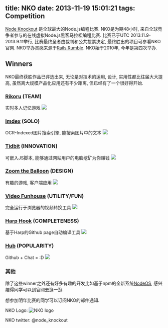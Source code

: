 title: NKO
date: 2013-11-19 15:01:21
tags: Competition
---
[Node Knockout](http://nodeknockout.com/) 是全球最大的Node.js编程比赛.
NKO是为期48小时, 来自全球竞争者参与的在线虚拟Node.js黑客马拉松编程比赛.
比赛已于UTC 2013.11.9-2013.9.11举行, 比赛最终圣者由裁判和公共投票决定,
最终胜出的项目可参看NKO官网. NKO举办灵感来源于[Rails
Rumble](http://railsrumble.com/). NKO始于2010年, 今年是第四次举办.


## Winners
NKO最终获胜作品已评选出来, 无论是对技术的运用, 设计, 实用性都比往届大大提高, 虽然离大规模产品化应用还有不少距离, 但已经有了一个很好得开始.

### [Rikoru](http://rikoru.2013.nodeknockout.com/) (TEAM)
实时多人记忆游戏
![](http://beta.url2png.com/v6/P50A14826D8629/57f1acc9d943dc7c5210f1070e3ce5c1/png/?url=http%3A%2F%2Frikoru.2013.nodeknockout.com&viewport=1024x595&thumbnail_max_width=320&unique=2013-11-10T22%3A33%3A40.939Z)

### [Imdex](http://srobin.2013.nodeknockout.com/) (SOLO)
OCR-Indexed图片搜索引擎, 能搜索图片中的文本
![](http://nodeknockout.s3.amazonaws.com/screenshots/imdex.png)

### [Tidbit](http://shoop-team.2013.nodeknockout.com/) (INNOVATION)
可嵌入JS脚本, 能够通过网站用户的电脑挖矿为你赚钱
![](http://beta.url2png.com/v6/P50A14826D8629/18372b979f6208d89a3b97c5ffe757ca/png/?url=http%3A%2F%2Fshoop-team.2013.nodeknockout.com&viewport=1024x595&thumbnail_max_width=320&unique=2013-11-10T23%3A48%3A18.930Z)

### [Zoom the Balloon](http://theteam.2013.nodeknockout.com/) (DESIGN)
有趣的游戏, 客户端应用
![](http://beta.url2png.com/v6/P50A14826D8629/dc0c53c55a1575fb2321a48199880b02/png/?url=http%3A%2F%2Ftheteam.2013.nodeknockout.com&viewport=1024x595&thumbnail_max_width=320&unique=2013-11-11T00%3A07%3A34.366Z)

### [Video Funhouse](http://devcomo.2013.nodeknockout.com/) (UTILITY/FUN)
完全运行于浏览器的视频转换工具
![](http://beta.url2png.com/v6/P50A14826D8629/0ffa7bb54aba0c39e44138f2ccd1d29b/png/?url=http%3A%2F%2Fdevcomo.2013.nodeknockout.com%2F&viewport=1024x595&thumbnail_max_width=320&unique=2013-11-11T00%3A02%3A35.928Z)

### [Harp Hook](http://iceddev.2013.nodeknockout.com/) (COMPLETENESS)
基于Harp的Github page自动编译工具
![](http://beta.url2png.com/v6/P50A14826D8629/216b97a9f5a358405bcc075e003673f1/png/?url=http%3A%2F%2Ficeddev.2013.nodeknockout.com%2F&viewport=1024x595&thumbnail_max_width=320&unique=2013-11-10T23%3A54%3A37.789Z)

### [Hub](http://hub.2013.nodeknockout.com/) (POPULARITY)
Github + Chat = :D
![](http://beta.url2png.com/v6/P50A14826D8629/79a81796ed667b3ccb2fa4e365e75eed/png/?url=http%3A%2F%2Fhub.2013.nodeknockout.com&viewport=1024x595&thumbnail_max_width=320&unique=2013-11-10T23%3A46%3A19.016Z)

### 其他
除了这些winner之外还有好多有趣的开发比如基于npm的全新系统[NodeOS](http://nodeknockout.com/teams/process-nexttick), 感兴趣得同学可以到官网去逛一逛.

想参加明年比赛的同学可以订阅NKO的邮件通知.

NKO Logo:
![NKO logo](http://nodeknockout.com/designs/exports/png/nko-logo-3700x1000.png)

NKO twitter: @node_knockout

